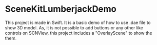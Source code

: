 # SceneKitLumberjackDemo

This project is made in Swift. It is a basic demo of how to use .dae file to show 3D model. As, it is not possible to add buttons or any other like controls on SCNView, this project includes a "OverlayScene" to show the them. 

